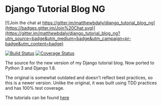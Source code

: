 Django Tutorial Blog NG
=======================

[![Join the chat at https://gitter.im/matthewbdaly/django_tutorial_blog_ng](https://badges.gitter.im/Join%20Chat.svg)](https://gitter.im/matthewbdaly/django_tutorial_blog_ng?utm_source=badge&utm_medium=badge&utm_campaign=pr-badge&utm_content=badge)

[![Build Status](https://travis-ci.org/matthewbdaly/django_tutorial_blog_ng.png?branch=master)](https://travis-ci.org/matthewbdaly/django_tutorial_blog_ng)
[![Coverage Status](https://coveralls.io/repos/matthewbdaly/django_tutorial_blog_ng/badge.png?branch=master)](https://coveralls.io/r/matthewbdaly/django_tutorial_blog_ng?branch=master)

The source for the new version of my Django tutorial blog. Now ported to Python 3 and Django 1.8.

The original is somewhat outdated and doesn't reflect best practices, so this is a newer version. Unlike the original, it was built using TDD practices and has 100% test coverage.

The tutorials can be found [here](http://matthewdaly.co.uk/blog/categories/django/)
